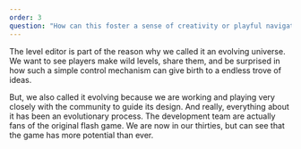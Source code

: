 ```yaml
---
order: 3
question: "How can this foster a sense of creativity or playful navigation?"
---
```


The level editor is part of the reason why we called it an evolving universe. We want to see players make wild levels, share them, and be surprised in how such a simple control mechanism can give birth to a endless trove of ideas.

But, we also called it evolving because we are working and playing very closely with the community to guide its design. And really, everything about it has been an evolutionary process. The development team are actually fans of the original flash game. We are now in our thirties, but can see that the game has more potential than ever.
